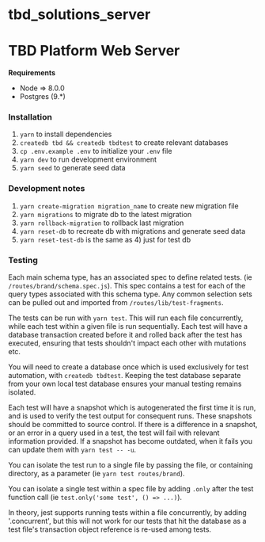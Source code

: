 # tbd_solutions_server

# TBD Platform Web Server

**Requirements**

- Node => 8.0.0
- Postgres (9.*)

### Installation

1) `yarn` to install dependencies
2) `createdb tbd && createdb tbdtest` to create relevant databases
3) `cp .env.example .env` to initialize your `.env` file
3) `yarn dev` to run development environment
4) `yarn seed` to generate seed data

### Development notes
1) `yarn create-migration migration_name` to create new migration file  
2) `yarn migrations` to migrate db to the latest migration  
3) `yarn rollback-migration` to rollback last migration  
4) `yarn reset-db` to recreate db with migrations and generate seed data  
5) `yarn reset-test-db` is the same as 4) just for test db   

### Testing

Each main schema type, has an associated spec to define related tests. (ie `/routes/brand/schema.spec.js`). This spec contains a test for each of the query types associated with this schema type. Any common selection sets can be pulled out and imported from `/routes/lib/test-fragments`.

The tests can be run with `yarn test`. This will run each file concurrently, while each test within a given file is run sequentially. Each test will have a database transaction created before it and rolled back after the test has executed, ensuring that tests shouldn't impact each other with mutations etc.

You will need to create a database once which is used exclusively for test automation, with `createdb tbdtest`. Keeping the test database separate from your own local test database ensures your manual testing remains isolated.

Each test will have a snapshot which is autogenerated the first time it is run, and is used to verify the test output for consequent runs. These snapshots should be committed to source control. If there is a difference in a snapshot, or an error in a query used in a test, the test will fail with relevant information provided. If a snapshot has become outdated, when it fails you can update them with `yarn test -- -u`.

You can isolate the test run to a single file by passing the file, or containing directory, as a parameter (ie `yarn test routes/brand`).

You can isolate a single test within a spec file by adding `.only` after the test function call (ie `test.only('some test', () => ...)`).

In theory, jest supports running tests within a file concurrently, by adding '.concurrent', but this will not work for our tests that hit the database as a test file's transaction object reference is re-used among tests.
